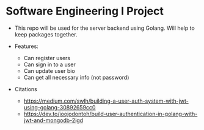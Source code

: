 # Software Engineering I Project

* This repo will be used for the server backend using Golang. Will help to keep packages together.

* Features:
    * Can register users
    * Can sign in to a user
    * Can update user bio
    * Can get all necessary info (not password)

* Citations
    * https://medium.com/swlh/building-a-user-auth-system-with-jwt-using-golang-30892659cc0
    * https://dev.to/joojodontoh/build-user-authentication-in-golang-with-jwt-and-mongodb-2igd